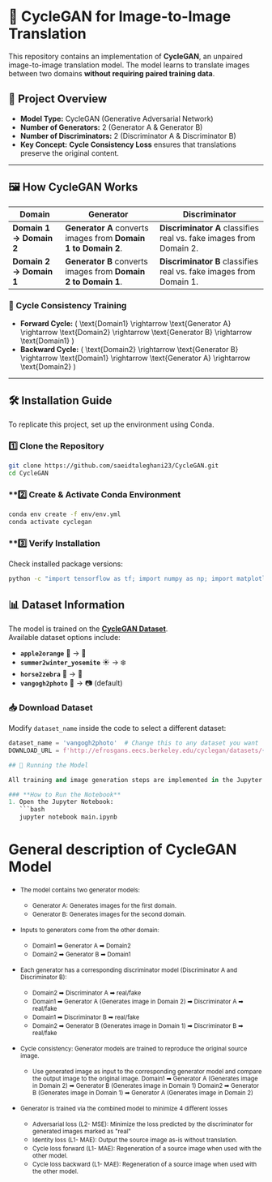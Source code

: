 # 🎨 CycleGAN for Image-to-Image Translation

This repository contains an implementation of **CycleGAN**, an unpaired image-to-image translation model. The model learns to translate images between two domains **without requiring paired training data**.

## 📌 Project Overview
- **Model Type:** CycleGAN (Generative Adversarial Network)
- **Number of Generators:** 2 (Generator A & Generator B)
- **Number of Discriminators:** 2 (Discriminator A & Discriminator B)
- **Key Concept:** **Cycle Consistency Loss** ensures that translations preserve the original content.

---

## 🖼️ How CycleGAN Works

| Domain | Generator | Discriminator |
|--------|-----------|--------------|
| **Domain 1 → Domain 2** | **Generator A** converts images from **Domain 1 to Domain 2**. | **Discriminator A** classifies real vs. fake images from Domain 2. |
| **Domain 2 → Domain 1** | **Generator B** converts images from **Domain 2 to Domain 1**. | **Discriminator B** classifies real vs. fake images from Domain 1. |

### **🔄 Cycle Consistency Training**
- **Forward Cycle:** \( \text{Domain1} \rightarrow \text{Generator A} \rightarrow \text{Domain2} \rightarrow \text{Generator B} \rightarrow \text{Domain1} \)
- **Backward Cycle:** \( \text{Domain2} \rightarrow \text{Generator B} \rightarrow \text{Domain1} \rightarrow \text{Generator A} \rightarrow \text{Domain2} \)

---

## 🛠 Installation Guide

To replicate this project, set up the environment using Conda.

### **1️⃣ Clone the Repository**
```bash
git clone https://github.com/saeidtaleghani23/CycleGAN.git
cd CycleGAN
```

### **2️⃣ Create & Activate Conda Environment
```bash
conda env create -f env/env.yml
conda activate cyclegan
```

### **3️⃣ Verify Installation
Check installed package versions:
```bash
python -c "import tensorflow as tf; import numpy as np; import matplotlib; print(tf.__version__, np.__version__, matplotlib.__version__)"

```

## 📊 Dataset Information

The model is trained on the **[CycleGAN Dataset](http://efrosgans.eecs.berkeley.edu/cyclegan/datasets/)**.  
Available dataset options include:  

- **`apple2orange`** 🍏 → 🍊  
- **`summer2winter_yosemite`** ☀️ → ❄️  
- **`horse2zebra`** 🐴 → 🦓  
- **`vangogh2photo`** 🎨 → 📷 (default)  

### **📥 Download Dataset**
Modify `dataset_name` inside the code to select a different dataset:  

```python
dataset_name = 'vangogh2photo'  # Change this to any dataset you want
DOWNLOAD_URL = f'http://efrosgans.eecs.berkeley.edu/cyclegan/datasets/{dataset_name}.zip'

## 🚀 Running the Model  

All training and image generation steps are implemented in the Jupyter Notebook: [`CycleGAN.ipynb`](CycleGAN.ipynb).  

### **How to Run the Notebook**
1. Open the Jupyter Notebook:  
   ```bash
   jupyter notebook main.ipynb
   ```










# General description of CycleGAN Model
- <small> The model contains two generator models: </small>
     - <small> Generator A: Generates images for the first domain. </small>
    - <small> Generator B: Generates images for the second domain. </small>
- <small> Inputs to generators come from the other domain: </small>
     - <small> Domain1 ➡ Generator A ➡ Domain2 </small>
     - <small> Domain2 ➡ Generator B ➡ Domain1 </small>

- <small> Each generator has a corresponding discriminator model (Discriminator A and Discriminator B): </small>
     - <small> Domain2 ➡ Discriminator A ➡ real/fake </small>
     - <small> Domain1 ➡ Generator A  (Generates image in Domain 2) ➡ Discriminator A ➡ real/fake </small>
     - <small> Domain1 ➡ Discriminator B ➡ real/fake </small>
     - <small> Domain2 ➡ Generator B  (Generates image in Domain 1) ➡ Discriminator B ➡ real/fake </small>

- <small> Cycle consistency: Generator models are trained to reproduce the original source image. </small>
     - <small>Use generated image as input to the corresponding generator model and compare the output image to the original image. </small>
      <small> Domain1 ➡ Generator A  (Generates image in Domain 2) ➡ Generator B (Generates image in Domain 1) </small>
      <small> Domain2 ➡ Generator B  (Generates image in Domain 1) ➡ Generator A (Generates image in Domain 2) </small>

- <small> Generator is trained via the combined model to minimize 4 different losses</small>
    - <small> Adversarial loss (L2- MSE): Minimize the loss predicted by the discriminator for generated images marked as "real"</small>
    - <small> Identity loss (L1- MAE): Output the source image as-is without translation.</small>
    - <small> Cycle loss forward (L1- MAE): Regeneration of a source image when used with the other model.</small>
    - <small> Cycle loss backward (L1- MAE): Regeneration of a source image when used with the other model.</small>

    